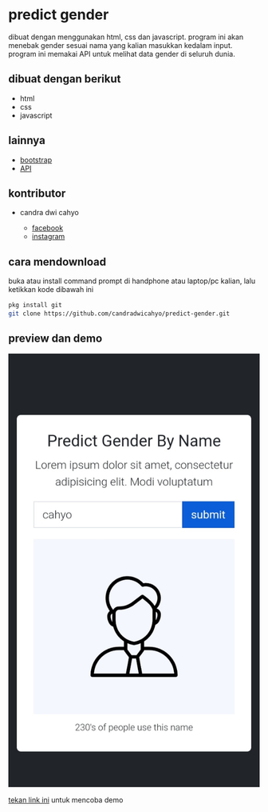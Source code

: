 # predict gender

dibuat dengan menggunakan html, css dan javascript. program ini akan menebak gender sesuai nama yang kalian masukkan kedalam input. program ini memakai API untuk melihat data gender di seluruh dunia.

## dibuat dengan berikut

* html
* css
* javascript

## lainnya

* [bootstrap](https://getbootstrap.com)
* [API](https://genderize.io)

## kontributor

* candra dwi cahyo

  * [facebook](https://facebook.com/candradwicahyo18)
  * [instagram](https://instagram.com/candradwicahyo18)

## cara mendownload

buka atau install command prompt di handphone atau laptop/pc kalian, lalu ketikkan kode dibawah ini

```bash 
pkg install git 
git clone https://github.com/candradwicahyo/predict-gender.git
```

## preview dan demo 

![preview](https://github.com/candradwicahyo/predict-gender/blob/master/image.jpg)

[tekan link ini](https://candradwicahyo.github.io/predict-gender) untuk mencoba demo 